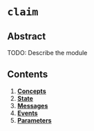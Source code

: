 <!-- order: 0 title: Squad Overview parent: title: "claim" -->

# `claim`

## Abstract

TODO: Describe the module

## Contents

1. **[Concepts](01_concepts.md)**
2. **[State](02_state.md)**
4. **[Messages](03_messages.md)**
6. **[Events](04_events.md)**
7. **[Parameters](05_params.md)**
